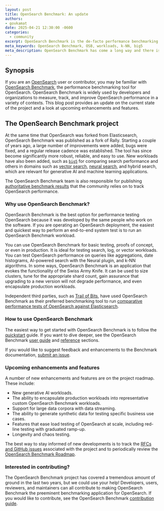 ```yaml
---
layout: post
title: OpenSearch Benchmark: An update
authors:
- govkamat
date: 2025-04-21 12:30:00 -0600
categories:
  - community
excerpt: OpenSearch Benchmark is the de-facto performance benchmarking tool for OpenSearch.
meta_keywords: OpenSearch Benchmark, OSB, workloads, k-NN, big5
meta_description: OpenSearch Benchmark has come a long way and there is so much more ahead.
---
```



## Synopsis

If you are an [OpenSearch](https://opensearch.org/) user or contributor, you may be familiar with [OpenSearch Benchmark](https://opensearch.org/docs/latest/benchmark/), the performance benchmarking tool for OpenSearch. OpenSearch Benchmark is widely used by developers and organizations to measure, track, and improve OpenSearch performance in a variety of contexts. This blog post provides an update on the current state of the project and a look at upcoming enhancements and features.


## The OpenSearch Benchmark project

At the same time that OpenSearch was forked from Elasticsearch, OpenSearch Benchmark was published as a fork of Rally. Starting a couple of years ago, a large number of improvements were added, bugs were fixed, and a regular release cadence was established. The tool has since become significantly more robust, reliable, and easy to use. New workloads have also been added, such as [`big5`](https://github.com/opensearch-project/opensearch-benchmark-workloads/tree/main/big5) for comparing search performance and others in domains such as [vector search](https://github.com/opensearch-project/opensearch-benchmark-workloads/tree/main/vectorsearch), [neural search](https://github.com/opensearch-project/opensearch-benchmark-workloads/tree/main/neural_search), and hybrid search, which are relevant for generative AI and machine learning applications.

The OpenSearch Benchmark team is also responsible for publishing [authoritative benchmark results](https://benchmarks.opensearch.org) that the community relies on to track OpenSearch performance.


### Why use OpenSearch Benchmark?

OpenSearch Benchmark is the best option for performance testing OpenSearch because it was developed by the same people who work on the software. If you are operating an OpenSearch deployment, the easiest and quickest way to perform an end-to-end system test is to run an OpenSearch Benchmark workload.

You can use OpenSearch Benchmark for basic testing, proofs of concept, or even in production. It is ideal for testing search, log, or vector workloads. You can test OpenSearch performance on queries like aggregations, date histograms, AI-powered search with the Neural plugin, and k-NN algorithms. In some ways, OpenSearch Benchmark is an application that evokes the functionality of the Swiss Army Knife. It can be used to size clusters, tune for the appropriate shard count, gain assurance that upgrading to a new version will not degrade performance, and even encapsulate production workloads.

Independent third parties, such as [Trail of Bits](https://www.trailofbits.com/), have used OpenSearch Benchmark as their preferred benchmarking tool to run [comparative performance tests of OpenSearch against Elasticsearch](https://blog.trailofbits.com/2025/03/06/benchmarking-opensearch-and-elasticsearch/).


### How to use OpenSearch Benchmark

The easiest way to get started with OpenSearch Benchmark is to follow the [quickstart](https://docs.opensearch.org/docs/latest/benchmark/quickstart/) guide. If you want to dive deeper, see the OpenSearch Benchmark [user guide](https://docs.opensearch.org/docs/latest/benchmark/user-guide/index/) and [reference](https://docs.opensearch.org/docs/latest/benchmark/reference/index/) sections.

If you would like to suggest feedback and enhancements to the Benchmark documentation, [submit an issue](https://github.com/opensearch-project/documentation-website/).

### Upcoming enhancements and features

A number of new enhancements and features are on the project roadmap. These include:

* New generative AI workloads.
* The ability to encapsulate production workloads into representative custom OpenSearch Benchmark workloads.
* Support for large data corpora with data streaming.
* The ability to generate synthetic data for testing specific business use cases.
* Features that ease load testing of OpenSearch at scale, including red-line testing with graduated ramp-up.
* Longevity and chaos testing.

The best way to stay informed of new developments is to track the [RFCs and GitHub issues](https://github.com/opensearch-project/opensearch-benchmark/issues) associated with the project and to periodically review the [OpenSearch Benchmark Roadmap](https://github.com/orgs/opensearch-project/projects/219).


### Interested in contributing?

The OpenSearch Benchmark project has covered a tremendous amount of ground in the last two years, but we could use your help! Developers, users, reviewers, and maintainers can all contribute to making OpenSearch Benchmark the preeminent benchmarking application for OpenSearch. If you would like to contribute, see the OpenSearch Benchmark [contribution guide](https://github.com/opensearch-project/opensearch-benchmark/blob/main/CONTRIBUTING.md).

